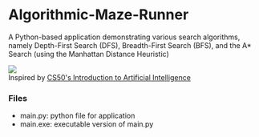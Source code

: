 # Algorithmic-Maze-Runner
A Python-based application demonstrating various search algorithms, namely Depth-First Search (DFS), Breadth-First Search (BFS), and the A* Search (using the Manhattan Distance Heuristic) 

![](https://media.giphy.com/media/2amFtyi5OPldANhry9/giphy.gif) <br>
Inspired by [CS50's Introduction to Artificial Intelligence](https://cs50.harvard.edu/ai/2020/)

### Files
- main.py: python file for application
- main.exe: executable version of main.py

